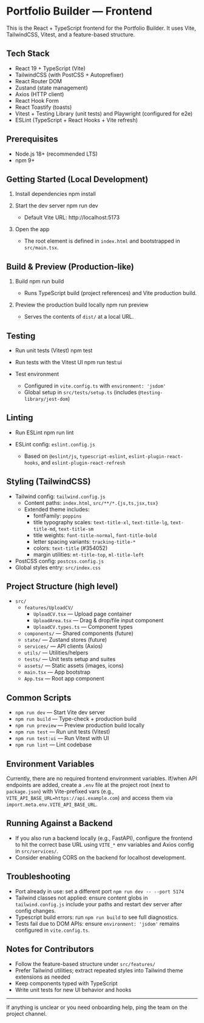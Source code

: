 # Portfolio Builder — Frontend

This is the React + TypeScript frontend for the Portfolio Builder. It uses Vite, TailwindCSS, Vitest, and a feature-based structure.

## Tech Stack
- React 19 + TypeScript (Vite)
- TailwindCSS (with PostCSS + Autoprefixer)
- React Router DOM
- Zustand (state management)
- Axios (HTTP client)
- React Hook Form
- React Toastify (toasts)
- Vitest + Testing Library (unit tests) and Playwright (configured for e2e)
- ESLint (TypeScript + React Hooks + Vite refresh)

## Prerequisites
- Node.js 18+ (recommended LTS)
- npm 9+

## Getting Started (Local Development)
1. Install dependencies
   npm install

2. Start the dev server
   npm run dev

   - Default Vite URL: http://localhost:5173

3. Open the app
   - The root element is defined in `index.html` and bootstrapped in `src/main.tsx`.

## Build & Preview (Production-like)
1. Build
   npm run build

   - Runs TypeScript build (project references) and Vite production build.

2. Preview the production build locally
   npm run preview

   - Serves the contents of `dist/` at a local URL.

## Testing
- Run unit tests (Vitest)
  npm test

- Run tests with the Vitest UI
  npm run test:ui

- Test environment
  - Configured in `vite.config.ts` with `environment: 'jsdom'`
  - Global setup in `src/tests/setup.ts` (includes `@testing-library/jest-dom`)

## Linting
- Run ESLint
  npm run lint

- ESLint config: `eslint.config.js`
  - Based on `@eslint/js`, `typescript-eslint`, `eslint-plugin-react-hooks`, and `eslint-plugin-react-refresh`

## Styling (TailwindCSS)
- Tailwind config: `tailwind.config.js`
  - Content paths: `index.html`, `src/**/*.{js,ts,jsx,tsx}`
  - Extended theme includes:
    - fontFamily: `poppins`
    - title typography scales: `text-title-xl`, `text-title-lg`, `text-title-md`, `text-title-sm`
    - title weights: `font-title-normal`, `font-title-bold`
    - letter spacing variants: `tracking-title-*`
    - colors: `text-title` (#354052)
    - margin utilities: `mt-title-top`, `ml-title-left`
- PostCSS config: `postcss.config.js`
- Global styles entry: `src/index.css`

## Project Structure (high level)
- `src/`
  - `features/UploadCV/`
    - `UploadCV.tsx` — Upload page container
    - `UploadArea.tsx` — Drag & drop/file input component
    - `UploadCV.types.ts` — Component types
  - `components/` — Shared components (future)
  - `state/` — Zustand stores (future)
  - `services/` — API clients (Axios)
  - `utils/` — Utilities/helpers
  - `tests/` — Unit tests setup and suites
  - `assets/` — Static assets (images, icons)
  - `main.tsx` — App bootstrap
  - `App.tsx` — Root app component

## Common Scripts
- `npm run dev` — Start Vite dev server
- `npm run build` — Type-check + production build
- `npm run preview` — Preview production build locally
- `npm run test` — Run unit tests (Vitest)
- `npm run test:ui` — Run Vitest with UI
- `npm run lint` — Lint codebase

## Environment Variables
Currently, there are no required frontend environment variables. If/when API endpoints are added, create a `.env` file at the project root (next to `package.json`) with Vite-prefixed vars (e.g., `VITE_API_BASE_URL=https://api.example.com`) and access them via `import.meta.env.VITE_API_BASE_URL`.

## Running Against a Backend
- If you also run a backend locally (e.g., FastAPI), configure the frontend to hit the correct base URL using `VITE_*` env variables and Axios config in `src/services/`.
- Consider enabling CORS on the backend for localhost development.

## Troubleshooting
- Port already in use: set a different port `npm run dev -- --port 5174`
- Tailwind classes not applied: ensure content globs in `tailwind.config.js` include your paths and restart dev server after config changes.
- Typescript build errors: run `npm run build` to see full diagnostics.
- Tests fail due to DOM APIs: ensure `environment: 'jsdom'` remains configured in `vite.config.ts`.

## Notes for Contributors
- Follow the feature-based structure under `src/features/`
- Prefer Tailwind utilities; extract repeated styles into Tailwind theme extensions as needed
- Keep components typed with TypeScript
- Write unit tests for new UI behavior and hooks

---
If anything is unclear or you need onboarding help, ping the team on the project channel.
